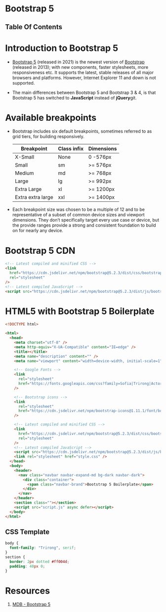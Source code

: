 # Bootstrap 5

## Table Of Contents

# Introduction to Bootstrap 5

- [Bootstrap 5](https://www.w3schools.com/bootstrap5/index.php) (released in 2021) is the newest version of [Bootstrap](https://www.w3schools.com/bootstrap/default.asp) (released in 2013); with new components, faster stylesheets, more responsiveness etc. It supports the latest, stable releases of all major browsers and platforms. However, Internet Explorer 11 and down is not supported.

- The main differences between Bootstrap 5 and Bootstrap 3 & 4, is that Bootstrap 5 has switched to **JavaScript** instead of **jQuery**git.

# Available breakpoints

- Bootstrap includes six default breakpoints, sometimes referred to as grid tiers, for building responsively.

  | Breakpoint        | Class infix | Dimensions |
  | ----------------- | ----------- | ---------- |
  | X-Small           | None        | 0 -576px   |
  | Small             | sm          | >= 576px   |
  | Medium            | md          | >= 768px   |
  | Large             | lg          | >= 992px   |
  | Extra Large       | xl          | >= 1200px  |
  | Extra extra large | xxl         | >= 1400px  |

- Each breakpoint size was chosen to be a multiple of 12 and to be representative of a subset of common device sizes and viewport dimensions. They don’t specifically target every use case or device, but the provide ranges provide a strong and consistent foundation to build on for nearly any device.

# Bootstrap 5 CDN

```html
<!-- Latest compiled and minified CSS -->
<link
  href="https://cdn.jsdelivr.net/npm/bootstrap@5.2.3/dist/css/bootstrap.min.css"
  rel="stylesheet"
/>
<!-- Latest compiled JavaScript -->
<script src="https://cdn.jsdelivr.net/npm/bootstrap@5.2.3/dist/js/bootstrap.bundle.min.js"></script>
```

# HTML5 with Bootstrap 5 Boilerplate

```html
<!DOCTYPE html>

<html>
  <head>
    <meta charset="utf-8" />
    <meta http-equiv="X-UA-Compatible" content="IE=edge" />
    <title></title>
    <meta name="description" content="" />
    <meta name="viewport" content="width=device-width, initial-scale=1" />

    <!-- Google Fonts -->
    <link
      rel="stylesheet"
      href="https://fonts.googleapis.com/css?family=Sofia|Trirong|Actor"
    />

    <!-- Bootstrap icons -->
    <link
      rel="stylesheet"
      href="https://cdn.jsdelivr.net/npm/bootstrap-icons@1.11.1/font/bootstrap-icons.css"
    />

    <!-- Latest compiled and minified CSS -->
    <link
      href="https://cdn.jsdelivr.net/npm/bootstrap@5.2.3/dist/css/bootstrap.min.css"
      rel="stylesheet"
    />
    <!-- Latest compiled JavaScript -->
    <script src="https://cdn.jsdelivr.net/npm/bootstrap@5.2.3/dist/js/bootstrap.bundle.min.js"></script>
    <link rel="stylesheet" href="style.css" />
  </head>
  <body>
    <header>
      <nav class="navbar navbar-expand-md bg-dark navbar-dark">
        <div class="container">
          <span class="navbar-brand">Bootstrap 5 Boilerplate</span>
        </div>
      </nav>
    </header>
    <section class=""></section>
    <script src="script.js" async defer></script>
  </body>
</html>
```

## CSS Template

```css
body {
  font-family: "Trirong", serif;
}
section {
  border: 2px dotted #ff004d;
  padding: 40px 0;
}
```

# Resources

1. [MDB - Bootstrap 5](https://mdbootstrap.com/docs/standard/layout/grid/)
